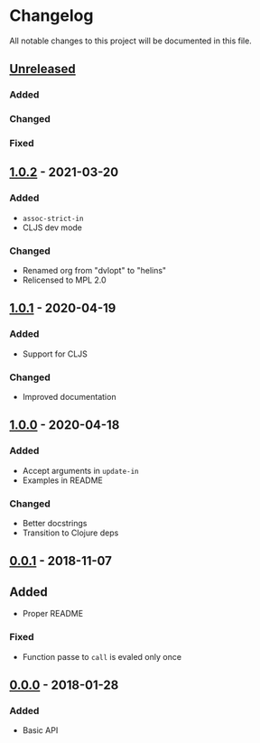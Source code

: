 # Changelog

All notable changes to this project will be documented in this file.



## [Unreleased]

### Added

### Changed

### Fixed



## [1.0.2] - 2021-03-20

### Added

- `assoc-strict-in`
- CLJS dev mode

### Changed

- Renamed org from "dvlopt" to "helins"
- Relicensed to MPL 2.0


## [1.0.1] - 2020-04-19

### Added

- Support for CLJS

### Changed

- Improved documentation



## [1.0.0] - 2020-04-18

### Added

- Accept arguments in `update-in`
- Examples in README

### Changed

- Better docstrings
- Transition to Clojure deps



## [0.0.1] - 2018-11-07

## Added

- Proper README

### Fixed

- Function passe to `call` is evaled only once


## [0.0.0] - 2018-01-28

### Added

- Basic API


[Unreleased]: https://github.com/helins/void.cljc/compare/1.0.2...HEAD
[1.0.2]: https://github.com/helins/void.cljc/compare/1.0.1...1.0.2
[1.0.1]: https://github.com/helins/void.cljc/compare/1.0.0...1.0.1
[1.0.0]: https://github.com/helins/void.cljc/compare/0.0.1...1.0.0
[0.0.1]: https://github.com/helins/void.cljc/compare/0.0.0...0.0.1
[0.0.0]: https://github.com/helins/void.cljc/tree/0.0.0
